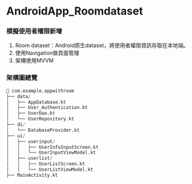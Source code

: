 # AndroidApp_Roomdataset
### 模擬使用者權限新增

1. Room dataset：Android原生dataset，將使用者權限資訊存取在本地端。
2. 使用Navigation做頁面管理
3. 架構使用MVVM
### 架構圖總覽

```r
📁 com.example.appwithroom
├── data/
│   ├── AppDatabase.kt
│   ├── User_Authentication.kt
│   ├── UserDao.kt
│   └── UserRepository.kt
├── di/
│   └── DatabaseProvider.kt
├── ui/
│   ├── userinput/
│   │   ├── UserInfoInputScreen.kt
│   │   └── UserInputViewModel.kt
│   ├── userlist/
│   │   ├── UserListScreen.kt
│   │   └── UserListViewModel.kt
├── MainActivity.kt

```
